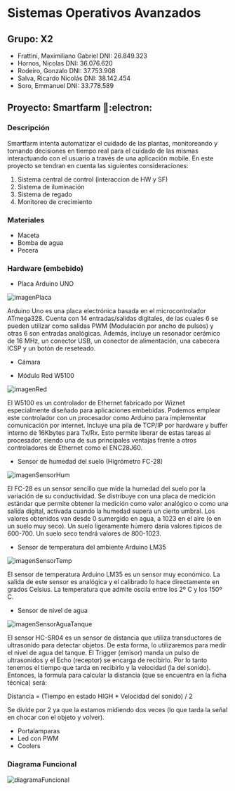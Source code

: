 # Sistemas Operativos Avanzados

## Grupo: X2
- Frattini, Maximiliano Gabriel DNI: 26.849.323
- Hornos, Nicolas DNI: 36.076.620
- Rodeiro, Gonzalo DNI: 37.753.908
- Salva, Ricardo Nicolás DNI: 38.142.454
- Soro, Emmanuel DNI: 33.778.589

## Proyecto: Smartfarm :seedling::electron:
### Descripción
Smartfarm intenta automatizar el cuidado de las plantas, monitoreando y tomando decisiones en tiempo real para el cuidado de las mismas interactuando con el usuario a través de una aplicación mobile.
En este proyecto se tendran en cuenta las siguientes consideraciones:
  1. Sistema central de control (interaccion de HW y SF)
  2. Sistema de iluminación
  3. Sistema de regado
  4. Monitoreo de crecimiento  

### Materiales
* Maceta
*	Bomba de agua
* Pecera 

### Hardware (embebido)
* Placa Arduino UNO 

![imagenPlaca](https://i.imgur.com/BDuNlqA.png)

Arduino Uno es una placa electrónica basada en el microcontrolador ATmega328. Cuenta con 14 entradas/salidas digitales, de las cuales 6 se pueden utilizar como salidas PWM (Modulación por ancho de pulsos) y otras 6 son entradas analógicas. Además, incluye un resonador cerámico de 16 MHz, un conector USB, un conector de alimentación, una cabecera ICSP y un botón de reseteado. 

* Cámara

* Módulo Red W5100

![imagenRed](https://i.imgur.com/Cxsl3RF.png)

El W5100 es un controlador de Ethernet fabricado por Wiznet especialmente diseñado para aplicaciones embebidas. Podemos emplear este controlador con un procesador como Arduino para implementar comunicación por internet.
Incluye una pila de TCP/IP por hardware y buffer interno de 16Kbytes para Tx/Rx. Esto permite liberar de estas tareas al procesador, siendo una de sus principales ventajas frente a otros controladores de Ethernet como el ENC28J60.

* Sensor de humedad del suelo (Higrómetro FC-28)

![imagenSensorHum](https://i.imgur.com/4vnynI5.png)

El FC-28 es un sensor sencillo que mide la humedad del suelo por la variación de su conductividad. Se distribuye con una placa de medición estándar que permite obtener la medición como valor analógico o como una salida digital, activada cuando la humedad supera un cierto umbral.
Los valores obtenidos van desde 0 sumergido en agua, a 1023 en el aire (o en un suelo muy seco). Un suelo ligeramente húmero daría valores típicos de 600-700. Un suelo seco tendrá valores de 800-1023.

* Sensor de temperatura del ambiente Arduino LM35

![imagenSensorTemp](https://i.imgur.com/QbLgyS2.png)

El sensor de temperatura Arduino LM35 es un sensor muy económico. La salida de este sensor es analógica y el calibrado lo hace directamente en grados Celsius. La temperatura que admite oscila entre los 2º C y los 150º C. 

* Sensor de nivel de agua

![imagenSensorAguaTanque](https://i.imgur.com/pSkGPQe.png)

El sensor HC-SR04 es un sensor de distancia que utiliza transductores de ultrasonido para detectar objetos. De esta forma, lo utilizaremos para medir el nivel de agua del tanque.
El Trigger (emisor) manda un pulso de ultrasonidos y el Echo (receptor) se encarga de recibirlo. Por lo tanto tenemos el tiempo que tarda en recibirlo y la velocidad (la del sonido). Entonces, la formula para calcular la distancia (que se encuentra en la ficha técnica) será:

Distancia = (Tiempo en estado HIGH * Velocidad del sonido) / 2

Se divide por 2 ya que la estamos midiendo dos veces (lo que tarda la señal en chocar con el objeto y volver).

* Portalamparas
* Led con PWM
* Coolers

### Diagrama Funcional

![diagramaFuncional](https://i.imgur.com/4DbCtB7.png)
